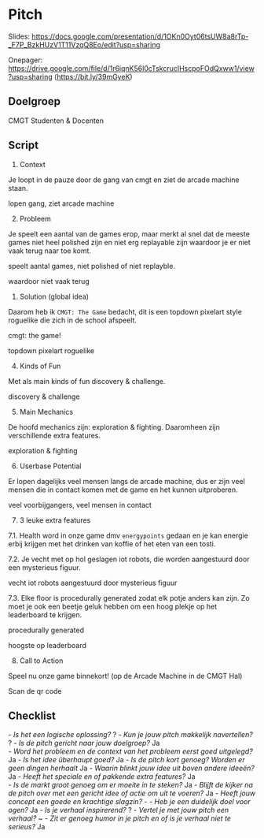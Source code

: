 # Pitch
Slides: https://docs.google.com/presentation/d/1OKn0Oyt06tsUW8a8rTp-_F7P_BzkHUzV1T11VzqQ8Eo/edit?usp=sharing

Onepager: https://drive.google.com/file/d/1r6jqnK56l0cTskcrucIHscpoFOdQxww1/view?usp=sharing (https://bit.ly/39mGyeK)

## Doelgroep
CMGT Studenten & Docenten


## Script

1. Context 

Je loopt in de pauze door de gang van cmgt en ziet de arcade machine staan.

lopen gang,
ziet arcade machine


2. Probleem

Je speelt een aantal van de games erop, maar merkt al snel dat de meeste games niet heel polished zijn en niet erg replayable zijn waardoor je er niet vaak terug naar toe komt.

speelt aantal games, 
niet polished of niet replayble. 

waardoor niet vaak terug


1. Solution (global idea)

Daarom heb ik `CMGT: The Game` bedacht, dit is een topdown pixelart style roguelike die zich in de school afspeelt.

cmgt: the game! 

topdown pixelart roguelike


4. Kinds of Fun

Met als main kinds of fun discovery & challenge.

discovery & challenge


5. Main Mechanics

De hoofd mechanics zijn: exploration & fighting. Daaromheen zijn verschillende extra features.


exploration & fighting

6. Userbase Potential

Er lopen dagelijks veel mensen langs de arcade machine, dus er zijn veel mensen die in contact komen met de game en het kunnen uitproberen.

veel voorbijgangers, 
veel mensen in contact

7. 3 leuke extra features

7.1. Health word in onze game dmv `energypoints` gedaan en je kan energie erbij krijgen met het drinken van koffie of het eten van een tosti.

7.2. Je vecht met op hol geslagen iot robots, die worden aangestuurd door een mysterieus figuur.

vecht iot robots
aangestuurd door mysterieus figuur

7.3. Elke floor is procedurally generated zodat elk potje anders kan zijn. Zo moet je ook een beetje geluk hebben om een hoog plekje op het leaderboard te krijgen.

procedurally generated

hoogste op leaderboard


8. Call to Action

Speel nu onze game binnekort! (op de Arcade Machine in de CMGT Hal)

Scan de qr code 


## Checklist

*- Is het een logische oplossing?*   ?
*- Kun je jouw pitch makkelijk navertellen?*  ? 
*- Is de pitch gericht naar jouw doelgroep?* Ja  
*- Word het probleem en de context van het probleem eerst goed uitgelegd?*   Ja
*- Is het idee überhaupt goed?*   Ja
*- Is de pitch kort genoeg? Worden er geen dingen herhaalt*   Ja
*- Waarin blinkt jouw idee uit boven andere ideeën?* Ja
*- Heeft het speciale en of pakkende extra features?*  Ja  
*- Is de markt groot genoeg om er moeite in te steken?*   Ja
*- Blijft de kijker na de pitch over met een gericht idee of actie om uit te voeren?*   Ja
*- Heeft jouw concept een goede en krachtige slagzin?*   -
*- Heb je een duidelijk doel voor ogen?*   Ja
*- Is je verhaal inspirerend?*   ?
*- Vertel je met jouw pitch een verhaal?*    ~
*- Zit er genoeg humor in je pitch en of is je verhaal niet te serieus?*    Ja